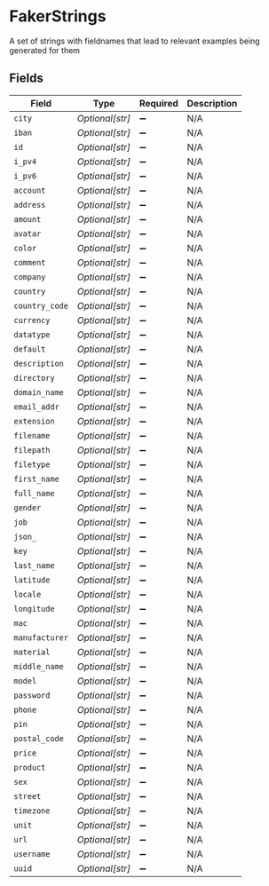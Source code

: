 # FakerStrings

A set of strings with fieldnames that lead to relevant examples being generated for them


## Fields

| Field              | Type               | Required           | Description        |
| ------------------ | ------------------ | ------------------ | ------------------ |
| `city`             | *Optional[str]*    | :heavy_minus_sign: | N/A                |
| `iban`             | *Optional[str]*    | :heavy_minus_sign: | N/A                |
| `id`               | *Optional[str]*    | :heavy_minus_sign: | N/A                |
| `i_pv4`            | *Optional[str]*    | :heavy_minus_sign: | N/A                |
| `i_pv6`            | *Optional[str]*    | :heavy_minus_sign: | N/A                |
| `account`          | *Optional[str]*    | :heavy_minus_sign: | N/A                |
| `address`          | *Optional[str]*    | :heavy_minus_sign: | N/A                |
| `amount`           | *Optional[str]*    | :heavy_minus_sign: | N/A                |
| `avatar`           | *Optional[str]*    | :heavy_minus_sign: | N/A                |
| `color`            | *Optional[str]*    | :heavy_minus_sign: | N/A                |
| `comment`          | *Optional[str]*    | :heavy_minus_sign: | N/A                |
| `company`          | *Optional[str]*    | :heavy_minus_sign: | N/A                |
| `country`          | *Optional[str]*    | :heavy_minus_sign: | N/A                |
| `country_code`     | *Optional[str]*    | :heavy_minus_sign: | N/A                |
| `currency`         | *Optional[str]*    | :heavy_minus_sign: | N/A                |
| `datatype`         | *Optional[str]*    | :heavy_minus_sign: | N/A                |
| `default`          | *Optional[str]*    | :heavy_minus_sign: | N/A                |
| `description`      | *Optional[str]*    | :heavy_minus_sign: | N/A                |
| `directory`        | *Optional[str]*    | :heavy_minus_sign: | N/A                |
| `domain_name`      | *Optional[str]*    | :heavy_minus_sign: | N/A                |
| `email_addr`       | *Optional[str]*    | :heavy_minus_sign: | N/A                |
| `extension`        | *Optional[str]*    | :heavy_minus_sign: | N/A                |
| `filename`         | *Optional[str]*    | :heavy_minus_sign: | N/A                |
| `filepath`         | *Optional[str]*    | :heavy_minus_sign: | N/A                |
| `filetype`         | *Optional[str]*    | :heavy_minus_sign: | N/A                |
| `first_name`       | *Optional[str]*    | :heavy_minus_sign: | N/A                |
| `full_name`        | *Optional[str]*    | :heavy_minus_sign: | N/A                |
| `gender`           | *Optional[str]*    | :heavy_minus_sign: | N/A                |
| `job`              | *Optional[str]*    | :heavy_minus_sign: | N/A                |
| `json_`            | *Optional[str]*    | :heavy_minus_sign: | N/A                |
| `key`              | *Optional[str]*    | :heavy_minus_sign: | N/A                |
| `last_name`        | *Optional[str]*    | :heavy_minus_sign: | N/A                |
| `latitude`         | *Optional[str]*    | :heavy_minus_sign: | N/A                |
| `locale`           | *Optional[str]*    | :heavy_minus_sign: | N/A                |
| `longitude`        | *Optional[str]*    | :heavy_minus_sign: | N/A                |
| `mac`              | *Optional[str]*    | :heavy_minus_sign: | N/A                |
| `manufacturer`     | *Optional[str]*    | :heavy_minus_sign: | N/A                |
| `material`         | *Optional[str]*    | :heavy_minus_sign: | N/A                |
| `middle_name`      | *Optional[str]*    | :heavy_minus_sign: | N/A                |
| `model`            | *Optional[str]*    | :heavy_minus_sign: | N/A                |
| `password`         | *Optional[str]*    | :heavy_minus_sign: | N/A                |
| `phone`            | *Optional[str]*    | :heavy_minus_sign: | N/A                |
| `pin`              | *Optional[str]*    | :heavy_minus_sign: | N/A                |
| `postal_code`      | *Optional[str]*    | :heavy_minus_sign: | N/A                |
| `price`            | *Optional[str]*    | :heavy_minus_sign: | N/A                |
| `product`          | *Optional[str]*    | :heavy_minus_sign: | N/A                |
| `sex`              | *Optional[str]*    | :heavy_minus_sign: | N/A                |
| `street`           | *Optional[str]*    | :heavy_minus_sign: | N/A                |
| `timezone`         | *Optional[str]*    | :heavy_minus_sign: | N/A                |
| `unit`             | *Optional[str]*    | :heavy_minus_sign: | N/A                |
| `url`              | *Optional[str]*    | :heavy_minus_sign: | N/A                |
| `username`         | *Optional[str]*    | :heavy_minus_sign: | N/A                |
| `uuid`             | *Optional[str]*    | :heavy_minus_sign: | N/A                |